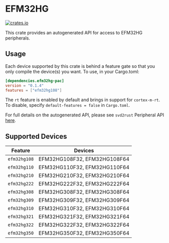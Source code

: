# EFM32HG
    
[![crates.io](https://img.shields.io/crates/v/efm32hg-pac?label=efm32hg)](https://crates.io/crates/efm32hg-pac)

This crate provides an autogenerated API for access to EFM32HG peripherals.

## Usage

Each device supported by this crate is behind a feature gate so that you only
compile the device(s) you want. To use, in your Cargo.toml:

```toml
[dependencies.efm32hg-pac]
version = "0.1.4"
features = ["efm32hg108"]
```

The `rt` feature is enabled by default and brings in support for `cortex-m-rt`.
To disable, specify `default-features = false` in `Cargo.toml`.

For full details on the autogenerated API, please see `svd2rust` Peripheral API [here].

[here]: https://docs.rs/svd2rust/0.28.0/svd2rust/#peripheral-api

## Supported Devices
| Feature | Devices |
|:-----:|:-------:|
|`efm32hg108`|EFM32HG108F32, EFM32HG108F64|
|`efm32hg110`|EFM32HG110F32, EFM32HG110F64|
|`efm32hg210`|EFM32HG210F32, EFM32HG210F64|
|`efm32hg222`|EFM32HG222F32, EFM32HG222F64|
|`efm32hg308`|EFM32HG308F32, EFM32HG308F64|
|`efm32hg309`|EFM32HG309F32, EFM32HG309F64|
|`efm32hg310`|EFM32HG310F32, EFM32HG310F64|
|`efm32hg321`|EFM32HG321F32, EFM32HG321F64|
|`efm32hg322`|EFM32HG322F32, EFM32HG322F64|
|`efm32hg350`|EFM32HG350F32, EFM32HG350F64|
